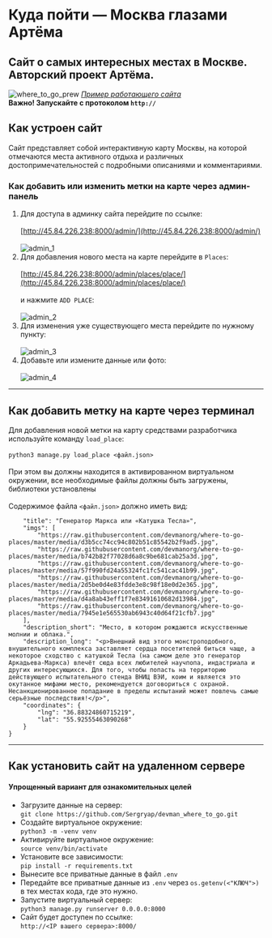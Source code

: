 # Куда пойти — Москва глазами Артёма
## Сайт о самых интересных местах в Москве. Авторский проект Артёма.
![where_to_go_prew](https://user-images.githubusercontent.com/99894266/194736763-58a2ed39-4340-4031-8c8e-a2b6d47667be.jpg)
*[Пример работающего сайта](http://45.84.226.238:8000/)*
<br>**Важно! Запускайте с протоколом `http://`**
## Как устроен сайт
Сайт представляет собой интерактивную карту Москвы, на которой отмечаются места активного отдыха и различных достопримечательностей с подробными описаниями и комментариями.
### Как добавить или изменить метки на карте через админ-панель
1. Для доступа в админку сайта перейдите по ссылке:
<br><br>[http://45.84.226.238:8000/admin/](http://45.84.226.238:8000/admin/)
<br><br>![admin_1](https://user-images.githubusercontent.com/99894266/194737078-280eb029-410c-4c0f-9890-8bbf5334f69f.jpg)
1. Для добавления нового места на карте перейдите в `Places`:
<br><br>[http://45.84.226.238:8000/admin/places/place/](http://45.84.226.238:8000/admin/places/place/)
<br><br> и нажмите `ADD PLACE`:
<br><br>![admin_2](https://user-images.githubusercontent.com/99894266/194737430-8d9fd208-b375-4352-b707-edc800a2317d.jpg)
1. Для изменения уже существующего места перейдите по нужному пункту:
<br><br>![admin_3](https://user-images.githubusercontent.com/99894266/194737488-4f3381a2-5d8d-4922-830a-803a5c1bb0cd.jpg)
1. Добавьте или измените данные или фото:
<br><br>![admin_4](https://user-images.githubusercontent.com/99894266/194737540-87e56f77-62e7-41eb-829f-d4d43e95bada.jpg)
***
## Как добавить метку на карте через терминал
Для добавления новой метки на карту средствами разработчика используйте команду `load_place`:
<br><br>`python3 manage.py load_place <файл.json>`
<br><br>При этом вы должны находится в активированном виртуальном окружении, все необходимые файлы должны быть загружены, библиотеки установлены
<br><br>Содержимое файла `<файл.json>` должно иметь вид:
```{
    "title": "Генератор Маркса или «Катушка Тесла»",
    "imgs": [
        "https://raw.githubusercontent.com/devmanorg/where-to-go-places/master/media/d3b5cc74cc94c802b51c85542b2f9ad5.jpg",
        "https://raw.githubusercontent.com/devmanorg/where-to-go-places/master/media/b742b82f77028d6a8c9be681cab25a3d.jpg",
        "https://raw.githubusercontent.com/devmanorg/where-to-go-places/master/media/57f990fd24a55324fc1fc541cac41b99.jpg",
        "https://raw.githubusercontent.com/devmanorg/where-to-go-places/master/media/2d5be0d4e83fdde3e8c98f18e0d2e365.jpg",
        "https://raw.githubusercontent.com/devmanorg/where-to-go-places/master/media/d4a8ab43eff1f7e83491610682d13984.jpg",
        "https://raw.githubusercontent.com/devmanorg/where-to-go-places/master/media/7945e1e565530ab6943c40d64f21cfb7.jpg"
    ],
    "description_short": "Место, в котором рождаются искусственные молнии и облака.",
    "description_long": "<p>Внешний вид этого монстроподобного, внушительного комплекса заставляет сердца посетителей биться чаще, а некоторое сходство с катушкой Тесла (на самом деле это генератор Аркадьева-Маркса) влечёт сюда всех любителей научпопа, индастриала и других интересующихся. Для того, чтобы попасть на территорию действующего испытательного стенда ВНИЦ ВЭИ, коим и является это окутанное мифами место, рекомендуется договориться с охраной. Несанкционированное попадание в пределы испытаний может повлечь самые серьёзные последствия!</p>",
    "coordinates": {
        "lng": "36.88324860715219",
        "lat": "55.92555463090268"
    }
}
```
***
## Как установить сайт на удаленном сервере
#### Упрощенный вариант для ознакомительных целей
* Загрузите данные на сервер:
<br>`git clone https://github.com/Sergryap/devman_where_to_go.git`
* Создайте виртуальное окружение:
<br>`python3 -m -venv venv`
* Активируйте виртуальное окружение:
<br>`source venv/bin/activate`
* Установите все зависимости:
<br>`pip install -r requirements.txt`
* Вынесите все приватные данные в файл `.env`
* Передайте все приватные данные из `.env` через `os.getenv(<"КЛЮЧ">)` в тех местах кода, где это нужно.
* Запустите виртуальный сервер:
<br>`python3 manage.py runserver 0.0.0.0:8000`
* Сайт будет доступен по ссылке:
<br>`http://<IP вашего сервера>:8000/`

